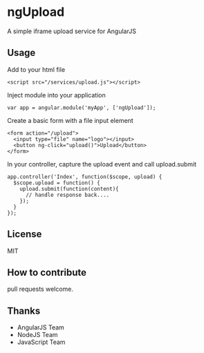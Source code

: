 # ngUpload

A simple iframe upload service for AngularJS

## Usage

Add to your html file

```
<script src="/services/upload.js"></script>
```

Inject module into your application

```
var app = angular.module('myApp', ['ngUpload']);
```

Create a basic form with a file input element

```
<form action="/upload">
  <input type="file" name="logo"></input>
  <button ng-click="upload()">Upload</button>
</form>
```

In your controller, capture the upload event
and call upload.submit

```
app.controller('Index', function($scope, upload) {
  $scope.upload = function() {
    upload.submit(function(content){
      // handle response back....
    });
  }
});
```

## License

MIT

## How to contribute

pull requests welcome.

## Thanks

* AngularJS Team
* NodeJS Team
* JavaScript Team
